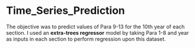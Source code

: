 # Time_Series_Prediction
The objective was to predict values of Para 9-13 for the 10th year of each section. I used an **extra-trees regressor** model by taking Para 1-8 and year as inputs in each section to perform regression upon this dataset. 

